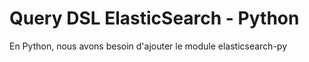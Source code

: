 # Query DSL ElasticSearch - Python

En Python, nous avons besoin d'ajouter le module elasticsearch-py

